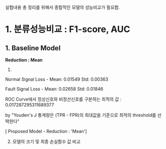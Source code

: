 실험내용 총 정리를 위해서 종합적인 모델의 성능비교가 필요함.

# 1. 분류성능비교 : F1-score, AUC

## 1. Baseline Model 

**Reduction : Mean**

1) 
Normal Signal Loss - Mean:  0.01549  Std:  0.00363

Fault Signal Loss - Mean:  0.02658  Std:  0.01846

ROC Curve에서 정상신호와 비정산신호를 구분하는 최적의 값 : 0.017287295311689377 

by "Youden's J 통계량은 (TPR - FPR)의 최대값을 기준으로 최적의 threshold를 선택한다"

[ Proposed Model - Reduction : 'Mean']


2. 모델의 크기 및 최종 손실함수 값 비교
